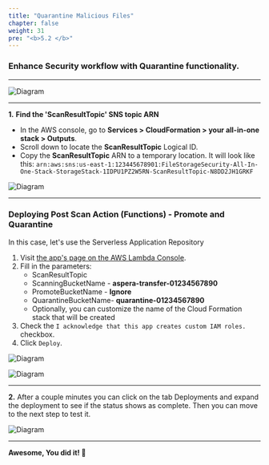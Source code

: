 ```yaml
---
title: "Quarantine Malicious Files"
chapter: false
weight: 31
pre: "<b>5.2 </b>"
---
```


### Enhance Security workflow with Quarantine functionality.

---

![Diagram](/images/aspera/arch-aws-flow.png)

---

**1.** **Find the 'ScanResultTopic' SNS topic ARN**

- In the AWS console, go to **Services > CloudFormation > your all-in-one stack > Outputs**.
- Scroll down to locate the  **ScanResultTopic** Logical ID.
- Copy the **ScanResultTopic** ARN to a temporary location. It will look like this: `arn:aws:sns:us-east-1:123445678901:FileStorageSecurity-All-In-One-Stack-StorageStack-1IDPU1PZ2W5RN-ScanResultTopic-N8DD2JH1GRKF`

![Diagram](/images/aspera/outputs.jpg)

---

### Deploying Post Scan Action (Functions) - Promote and Quarantine

In this case, let's use the Serverless Application Repository

1. Visit [the app's page on the AWS Lambda Console](https://us-east-1.console.aws.amazon.com/lambda/home?region=us-east-1#/create/app?applicationId=arn:aws:serverlessrepo:us-east-1:415485722356:applications/cloudone-filestorage-plugin-action-promote-or-quarantine).
2. Fill in the parameters:
    * ScanResultTopic
    * ScanningBucketName - **aspera-transfer-01234567890**
    * PromoteBucketName - **Ignore**
    * QuarantineBucketName- **quarantine-01234567890**
    * Optionally, you can customize the name of the Cloud Formation stack that will be created
3. Check the `I acknowledge that this app creates custom IAM roles.` checkbox.
4. Click `Deploy`.

![Diagram](/images/fss/scan_action_1.png)

![Diagram](/images/fss/scan_action_3.png)

----

**2.** After a couple minutes you can click on the tab Deployments and expand the deployment to see if the status shows as complete. Then you can move to the next step to test it.

![Diagram](/images/fss/scan_action_4.png)


---

<b>Awesome, You did it! :tada: </b>
        


